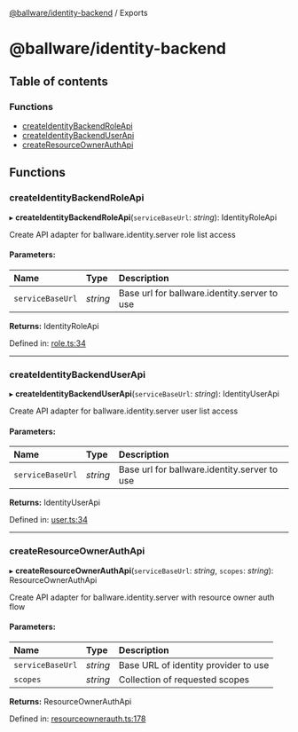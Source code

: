 [@ballware/identity-backend](README.md) / Exports

# @ballware/identity-backend

## Table of contents

### Functions

- [createIdentityBackendRoleApi](modules.md#createidentitybackendroleapi)
- [createIdentityBackendUserApi](modules.md#createidentitybackenduserapi)
- [createResourceOwnerAuthApi](modules.md#createresourceownerauthapi)

## Functions

### createIdentityBackendRoleApi

▸ **createIdentityBackendRoleApi**(`serviceBaseUrl`: *string*): IdentityRoleApi

Create API adapter for ballware.identity.server role list access

#### Parameters:

Name | Type | Description |
:------ | :------ | :------ |
`serviceBaseUrl` | *string* | Base url for ballware.identity.server to use    |

**Returns:** IdentityRoleApi

Defined in: [role.ts:34](https://github.com/ballware/ballware-client/blob/c28ad0b/packages/identity-backend/src/role.ts#L34)

___

### createIdentityBackendUserApi

▸ **createIdentityBackendUserApi**(`serviceBaseUrl`: *string*): IdentityUserApi

Create API adapter for ballware.identity.server user list access

#### Parameters:

Name | Type | Description |
:------ | :------ | :------ |
`serviceBaseUrl` | *string* | Base url for ballware.identity.server to use    |

**Returns:** IdentityUserApi

Defined in: [user.ts:34](https://github.com/ballware/ballware-client/blob/c28ad0b/packages/identity-backend/src/user.ts#L34)

___

### createResourceOwnerAuthApi

▸ **createResourceOwnerAuthApi**(`serviceBaseUrl`: *string*, `scopes`: *string*): ResourceOwnerAuthApi

Create API adapter for ballware.identity.server with resource owner auth flow

#### Parameters:

Name | Type | Description |
:------ | :------ | :------ |
`serviceBaseUrl` | *string* | Base URL of identity provider to use   |
`scopes` | *string* | Collection of requested scopes    |

**Returns:** ResourceOwnerAuthApi

Defined in: [resourceownerauth.ts:178](https://github.com/ballware/ballware-client/blob/c28ad0b/packages/identity-backend/src/resourceownerauth.ts#L178)
